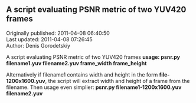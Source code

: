 ## A script evaluating PSNR metric of two YUV420 frames  
Originally published: 2011-04-08 06:40:50  
Last updated: 2011-04-08 07:26:45  
Author: Denis Gorodetskiy  
  
A script evaluating PSNR metric of two YUV420 frames
**usage: psnr.py filename1.yuv filename2.yuv frame_width frame_height**

Alternatively if filename1 contains width and height in the form **file-1200x1600.yuv**,
the script will extract width and height of a frame from the filename. Then usage even simplier:
**psnr.py filename1-1200x1600.yuv filename2.yuv**